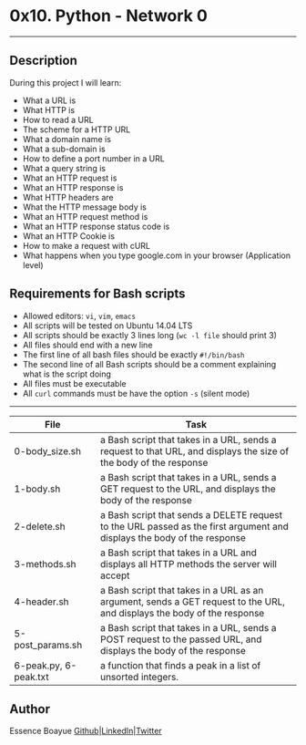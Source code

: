 # 0x10. Python - Network 0
---
## Description

During this project I will learn:
- What a URL is
- What HTTP is
- How to read a URL
- The scheme for a HTTP URL
- What a domain name is
- What a sub-domain is
- How to define a port number in a URL
- What a query string is
- What an HTTP request is
- What an HTTP response is
- What HTTP headers are
- What the HTTP message body is
- What an HTTP request method is
- What an HTTP response status code is
- What an HTTP Cookie is
- How to make a request with cURL
- What happens when you type google.com in your browser (Application level)


## Requirements for Bash scripts

- Allowed editors: `vi`, `vim`, `emacs`
- All scripts will be tested on Ubuntu 14.04 LTS
- All scripts should be exactly 3 lines long (`wc -l file` should print 3)
- All files should end with a new line
- The first line of all bash files should be exactly `#!/bin/bash`
- The second line of all Bash scripts should be a comment explaining what is the script doing
- All files must be executable
- All `curl` commands must be have the option `-s` (silent mode)

---
File|Task
---|---
0-body_size.sh | a Bash script that takes in a URL, sends a request to that URL, and displays the size of the body of the response
1-body.sh | a Bash script that takes in a URL, sends a GET request to the URL, and displays the body of the response
2-delete.sh | a Bash script that sends a DELETE request to the URL passed as the first argument and displays the body of the response
3-methods.sh | a Bash script that takes in a URL and displays all HTTP methods the server will accept
4-header.sh | a Bash script that takes in a URL as an argument, sends a GET request to the URL, and displays the body of the response
5-post_params.sh | a Bash script that takes in a URL, sends a POST request to the passed URL, and displays the body of the response
6-peak.py, 6-peak.txt | a function that finds a peak in a list of unsorted integers.

## Author
Essence Boayue [Github](https://github.com/eboayue)|[LinkedIn](https://www.linkedin.com/in/essenceboayue/)|[Twitter](https://twitter.com/girlsaregeeks2)
